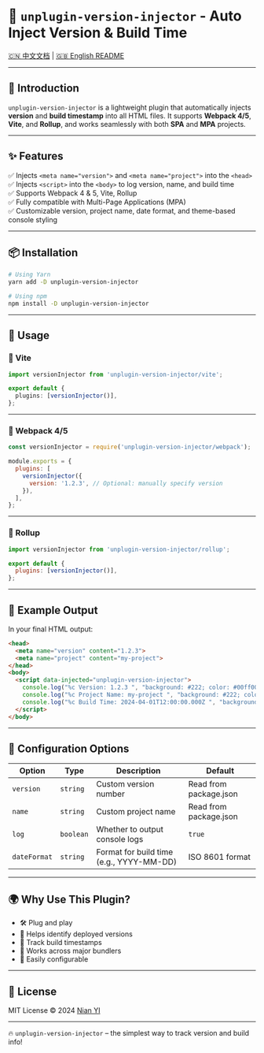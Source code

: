 # 🚀 `unplugin-version-injector` - Auto Inject Version & Build Time

[🇨🇳 中文文档](./README.zh-CN.md) | [🇬🇧 English README](./README.md)

---

## 📌 Introduction

`unplugin-version-injector` is a lightweight plugin that automatically injects **version** and **build timestamp** into all HTML files. It supports **Webpack 4/5**, **Vite**, and **Rollup**, and works seamlessly with both **SPA** and **MPA** projects.

---

## ✨ Features

✅ Injects `<meta name="version">` and `<meta name="project">` into the `<head>`  
✅ Injects `<script>` into the `<body>` to log version, name, and build time  
✅ Supports Webpack 4 & 5, Vite, Rollup  
✅ Fully compatible with Multi-Page Applications (MPA)  
✅ Customizable version, project name, date format, and theme-based console styling  

---

## 📦 Installation

```bash
# Using Yarn
yarn add -D unplugin-version-injector

# Using npm
npm install -D unplugin-version-injector
```

---

## 🚀 Usage

### 📌 Vite

```ts
import versionInjector from 'unplugin-version-injector/vite';

export default {
  plugins: [versionInjector()],
};
```

---

### 📌 Webpack 4/5

```js
const versionInjector = require('unplugin-version-injector/webpack');

module.exports = {
  plugins: [
    versionInjector({
      version: '1.2.3', // Optional: manually specify version
    }),
  ],
};
```

---

### 📌 Rollup

```js
import versionInjector from 'unplugin-version-injector/rollup';

export default {
  plugins: [versionInjector()],
};
```

---

## 🧪 Example Output

In your final HTML output:

```html
<head>
  <meta name="version" content="1.2.3">
  <meta name="project" content="my-project">
</head>
<body>
  <script data-injected="unplugin-version-injector">
    console.log("%c Version: 1.2.3 ", "background: #222; color: #00ff00;");
    console.log("%c Project Name: my-project ", "background: #222; color: #0080ff;");
    console.log("%c Build Time: 2024-04-01T12:00:00.000Z ", "background: #222; color: #ffcc00;");
  </script>
</body>
```

---

## 🔧 Configuration Options

| Option        | Type      | Description                             | Default                  |
|---------------|-----------|-----------------------------------------|--------------------------|
| `version`     | `string`  | Custom version number                   | Read from package.json   |
| `name`        | `string`  | Custom project name                     | Read from package.json   |
| `log`         | `boolean` | Whether to output console logs         | `true`                   |
| `dateFormat`  | `string`  | Format for build time (e.g., YYYY-MM-DD)| ISO 8601 format          |

---

## 🌍 Why Use This Plugin?

- 🛠 Plug and play
- 🚀 Helps identify deployed versions
- 📅 Track build timestamps
- 🎯 Works across major bundlers
- 🧩 Easily configurable

---

## 📜 License

MIT License © 2024 [Nian YI](https://github.com/nianyi778)

---

🔥 `unplugin-version-injector` – the simplest way to track version and build info!